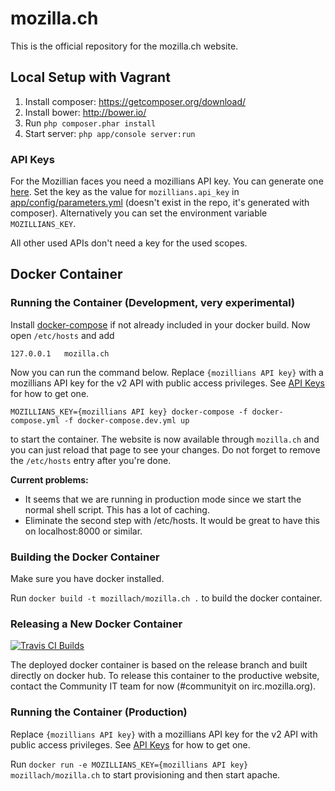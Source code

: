 # mozilla.ch

This is the official repository for the mozilla.ch website.

## Local Setup with Vagrant

1. Install composer: https://getcomposer.org/download/
2. Install bower: http://bower.io/
3. Run `php composer.phar install`
4. Start server: `php app/console server:run`

### API Keys
For the Mozillian faces you need a mozillians API key. You can generate one [here](https://mozillians.org/en-US/apikeys/). Set the key as the value for `mozillians.api_key` in [app/config/parameters.yml](/app/config/parameters.yml) (doesn't exist in the repo, it's generated with composer). Alternatively you can set the environment variable `MOZILLIANS_KEY`.

All other used APIs don't need a key for the used scopes.

## Docker Container

### Running the Container (Development, very experimental)
Install [docker-compose](https://docs.docker.com/compose/install/) if not already included in your docker build. Now open ```/etc/hosts``` and add

```
127.0.0.1   mozilla.ch
```

Now you can run the command below. Replace `{mozillians API key}` with a mozillians API key for the v2 API with public access privileges. See [API Keys](#api-keys) for how to get one.

```
MOZILLIANS_KEY={mozillians API key} docker-compose -f docker-compose.yml -f docker-compose.dev.yml up
```

to start the container. The website is now available through `mozilla.ch` and you can just reload that page to see your changes. Do not forget to remove the ```/etc/hosts``` entry after you're done.

**Current problems:**
* It seems that we are running in production mode since we start the normal shell script. This has a lot of caching.
* Eliminate the second step with /etc/hosts. It would be great to have this on localhost:8000 or similar.

### Building the Docker Container
Make sure you have docker installed.

Run `docker build -t mozillach/mozilla.ch .` to build the docker container.

### Releasing a New Docker Container
[![Travis CI Builds](https://travis-ci.org/mozillach/mozilla.ch.svg?branch=release)](https://travis-ci.org/mozillach/mozilla.ch)

The deployed docker container is based on the release branch and built directly on docker hub. To release this container to the productive website, contact the Community IT team for now (#communityit on irc.mozilla.org).

### Running the Container (Production)
Replace `{mozillians API key}` with a mozillians API key for the v2 API with public access privileges. See [API Keys](#api-keys) for how to get one.

Run `docker run -e MOZILLIANS_KEY={mozillians API key} mozillach/mozilla.ch` to start provisioning and then start apache.
